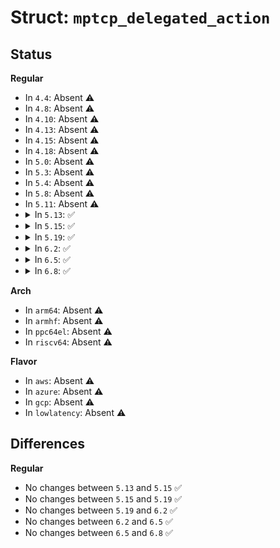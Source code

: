 # Struct: <code>mptcp_delegated_action</code>

## Status
<b>Regular</b>
<ul>
<li>
In <code>4.4</code>: Absent ⚠️
</li>
<li>
In <code>4.8</code>: Absent ⚠️
</li>
<li>
In <code>4.10</code>: Absent ⚠️
</li>
<li>
In <code>4.13</code>: Absent ⚠️
</li>
<li>
In <code>4.15</code>: Absent ⚠️
</li>
<li>
In <code>4.18</code>: Absent ⚠️
</li>
<li>
In <code>5.0</code>: Absent ⚠️
</li>
<li>
In <code>5.3</code>: Absent ⚠️
</li>
<li>
In <code>5.4</code>: Absent ⚠️
</li>
<li>
In <code>5.8</code>: Absent ⚠️
</li>
<li>
In <code>5.11</code>: Absent ⚠️
</li>
<li>
<details>
<summary>In <code>5.13</code>: ✅</summary>

```c
struct mptcp_delegated_action {
    struct napi_struct napi;
    struct list_head head;
};
```
</details>
</li>
<li>
<details>
<summary>In <code>5.15</code>: ✅</summary>

```c
struct mptcp_delegated_action {
    struct napi_struct napi;
    struct list_head head;
};
```
</details>
</li>
<li>
<details>
<summary>In <code>5.19</code>: ✅</summary>

```c
struct mptcp_delegated_action {
    struct napi_struct napi;
    struct list_head head;
};
```
</details>
</li>
<li>
<details>
<summary>In <code>6.2</code>: ✅</summary>

```c
struct mptcp_delegated_action {
    struct napi_struct napi;
    struct list_head head;
};
```
</details>
</li>
<li>
<details>
<summary>In <code>6.5</code>: ✅</summary>

```c
struct mptcp_delegated_action {
    struct napi_struct napi;
    struct list_head head;
};
```
</details>
</li>
<li>
<details>
<summary>In <code>6.8</code>: ✅</summary>

```c
struct mptcp_delegated_action {
    struct napi_struct napi;
    struct list_head head;
};
```
</details>
</li>
</ul>
<b>Arch</b>
<ul>
<li>
In <code>arm64</code>: Absent ⚠️
</li>
<li>
In <code>armhf</code>: Absent ⚠️
</li>
<li>
In <code>ppc64el</code>: Absent ⚠️
</li>
<li>
In <code>riscv64</code>: Absent ⚠️
</li>
</ul>
<b>Flavor</b>
<ul>
<li>
In <code>aws</code>: Absent ⚠️
</li>
<li>
In <code>azure</code>: Absent ⚠️
</li>
<li>
In <code>gcp</code>: Absent ⚠️
</li>
<li>
In <code>lowlatency</code>: Absent ⚠️
</li>
</ul>

## Differences
<b>Regular</b>
<ul>
<li>
No changes between <code>5.13</code> and <code>5.15</code> ✅
</li>
<li>
No changes between <code>5.15</code> and <code>5.19</code> ✅
</li>
<li>
No changes between <code>5.19</code> and <code>6.2</code> ✅
</li>
<li>
No changes between <code>6.2</code> and <code>6.5</code> ✅
</li>
<li>
No changes between <code>6.5</code> and <code>6.8</code> ✅
</li>
</ul>
